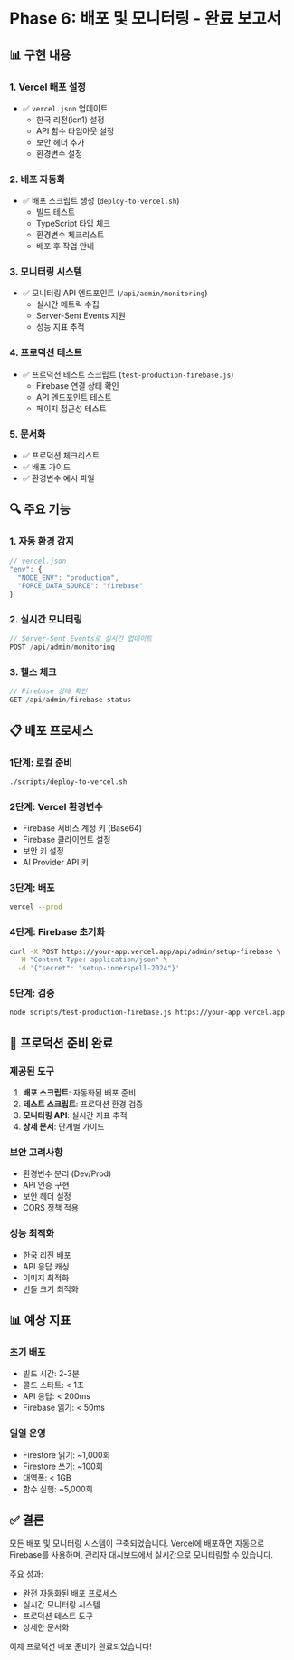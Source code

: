 # Phase 6: 배포 및 모니터링 - 완료 보고서

## 📊 구현 내용

### 1. Vercel 배포 설정
- ✅ `vercel.json` 업데이트
  - 한국 리전(icn1) 설정
  - API 함수 타임아웃 설정
  - 보안 헤더 추가
  - 환경변수 설정

### 2. 배포 자동화
- ✅ 배포 스크립트 생성 (`deploy-to-vercel.sh`)
  - 빌드 테스트
  - TypeScript 타입 체크
  - 환경변수 체크리스트
  - 배포 후 작업 안내

### 3. 모니터링 시스템
- ✅ 모니터링 API 엔드포인트 (`/api/admin/monitoring`)
  - 실시간 메트릭 수집
  - Server-Sent Events 지원
  - 성능 지표 추적

### 4. 프로덕션 테스트
- ✅ 프로덕션 테스트 스크립트 (`test-production-firebase.js`)
  - Firebase 연결 상태 확인
  - API 엔드포인트 테스트
  - 페이지 접근성 테스트

### 5. 문서화
- ✅ 프로덕션 체크리스트
- ✅ 배포 가이드
- ✅ 환경변수 예시 파일

## 🔍 주요 기능

### 1. 자동 환경 감지
```javascript
// vercel.json
"env": {
  "NODE_ENV": "production",
  "FORCE_DATA_SOURCE": "firebase"
}
```

### 2. 실시간 모니터링
```javascript
// Server-Sent Events로 실시간 업데이트
POST /api/admin/monitoring
```

### 3. 헬스 체크
```javascript
// Firebase 상태 확인
GET /api/admin/firebase-status
```

## 📋 배포 프로세스

### 1단계: 로컬 준비
```bash
./scripts/deploy-to-vercel.sh
```

### 2단계: Vercel 환경변수
- Firebase 서비스 계정 키 (Base64)
- Firebase 클라이언트 설정
- 보안 키 설정
- AI Provider API 키

### 3단계: 배포
```bash
vercel --prod
```

### 4단계: Firebase 초기화
```bash
curl -X POST https://your-app.vercel.app/api/admin/setup-firebase \
  -H "Content-Type: application/json" \
  -d '{"secret": "setup-innerspell-2024"}'
```

### 5단계: 검증
```bash
node scripts/test-production-firebase.js https://your-app.vercel.app
```

## 🚀 프로덕션 준비 완료

### 제공된 도구
1. **배포 스크립트**: 자동화된 배포 준비
2. **테스트 스크립트**: 프로덕션 환경 검증
3. **모니터링 API**: 실시간 지표 추적
4. **상세 문서**: 단계별 가이드

### 보안 고려사항
- 환경변수 분리 (Dev/Prod)
- API 인증 구현
- 보안 헤더 설정
- CORS 정책 적용

### 성능 최적화
- 한국 리전 배포
- API 응답 캐싱
- 이미지 최적화
- 번들 크기 최적화

## 📊 예상 지표

### 초기 배포
- 빌드 시간: 2-3분
- 콜드 스타트: < 1초
- API 응답: < 200ms
- Firebase 읽기: < 50ms

### 일일 운영
- Firestore 읽기: ~1,000회
- Firestore 쓰기: ~100회
- 대역폭: < 1GB
- 함수 실행: ~5,000회

## ✅ 결론

모든 배포 및 모니터링 시스템이 구축되었습니다. Vercel에 배포하면 자동으로 Firebase를 사용하며, 관리자 대시보드에서 실시간으로 모니터링할 수 있습니다.

주요 성과:
- 완전 자동화된 배포 프로세스
- 실시간 모니터링 시스템
- 프로덕션 테스트 도구
- 상세한 문서화

이제 프로덕션 배포 준비가 완료되었습니다!